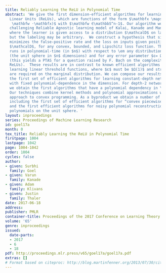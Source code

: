 ```yaml
---
title: Reliably Learning the ReLU in Polynomial Time
abstract: 'We give the first dimension-efficient algorithms for learning Rectified
  Linear Units (ReLUs), which are functions of the form $\mathbfx \mapsto \mathsfmax(0,
   \mathbfw ⋅\mathbfx)$ with $\mathbfw ∈\mathbbS^n-1$. Our algorithm works in the
  challenging Reliable Agnostic learning model of Kalai, Kanade and Mansour (2012)
  where the learner is given access to a distribution $\mathcalD$ on labeled examples
  but the labeling may be arbitrary.  We construct a hypothesis that simultaneously
  minimizes the false-positive rate and the loss on inputs given positive labels by
  $\mathcalD$, for any convex, bounded, and Lipschitz loss function. The algorithm
  runs in polynomial-time (in $n$) with respect to \em any distribution on $\mathbbS^n-1$
  (the unit sphere in $n$ dimensions) and for any error parameter $ε= Ω(1 / \log n)$
  (this yields a PTAS for a question raised by F. Bach on the complexity of maximizing
  ReLUs).  These results are in contrast to known efficient algorithms for reliably
  learning linear threshold functions, where $ε$ must be $Ω(1)$ and strong assumptions
  are required on the marginal distribution. We can compose our results to obtain
  the first set of efficient algorithms for learning constant-depth networks of ReLU
  with fixed polynomial-dependence in the dimension. For depth-2 networks of sigmoids,
  we obtain the first algorithms that have a polynomial dependency in \em all parameters.
  Our techniques combine kernel methods and polynomial approximations with a “dual-loss”
  approach to convex programming. As a byproduct we obtain a number of applications
  including the first set of efficient algorithms for “convex piecewise-linear fitting”
  and the first efficient algorithms for noisy polynomial reconstruction of low-weight
  polynomials on the unit sphere. '
layout: inproceedings
series: Proceedings of Machine Learning Research
id: goel17a
month: 0
tex_title: Reliably Learning the ReLU in Polynomial Time
firstpage: 1004
lastpage: 1042
page: 1004-1042
order: 1004
cycles: false
author:
- given: Surbhi
  family: Goel
- given: Varun
  family: Kanade
- given: Adam
  family: Klivans
- given: Justin
  family: Thaler
date: 2017-06-18
address: 
publisher: PMLR
container-title: Proceedings of the 2017 Conference on Learning Theory
volume: '65'
genre: inproceedings
issued:
  date-parts:
  - 2017
  - 6
  - 18
pdf: http://proceedings.mlr.press/v65/goel17a/goel17a.pdf
extras: []
# Format based on citeproc: http://blog.martinfenner.org/2013/07/30/citeproc-yaml-for-bibliographies/
---
```

